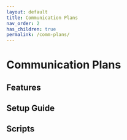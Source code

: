 ```yaml
---
layout: default
title: Communication Plans
nav_order: 2
has_children: true
permalink: /comm-plans/
---
```


# Communication Plans

## Features

## Setup Guide

## Scripts
